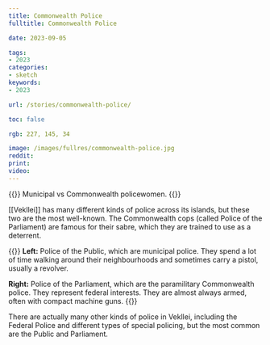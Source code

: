 ```yaml
---
title: Commonwealth Police
fulltitle: Commonwealth Police

date: 2023-09-05

tags:
- 2023
categories:
- sketch
keywords:
- 2023

url: /stories/commonwealth-police/

toc: false

rgb: 227, 145, 34

image: /images/fullres/commonwealth-police.jpg
reddit:
print:
video:
---
```

{{<note caption>}}
Municipal vs Commonwealth policewomen.
{{</note>}}

[[Vekllei]] has many different kinds of police across its islands, but these two are the most well-known. The Commonwealth cops (called Police of the Parliament) are famous for their sabre, which they are trained to use as a deterrent.

{{<note panel>}}
**Left:** Police of the Public, which are municipal police. They spend a lot of time walking around their neighbourhoods and sometimes carry a pistol, usually a revolver.

**Right:** Police of the Parliament, which are the paramilitary Commonwealth police. They represent federal interests. They are almost always armed, often with compact machine guns.
{{</note>}}

There are actually many other kinds of police in Vekllei, including the Federal Police and different types of special policing, but the most common are the Public and Parliament.